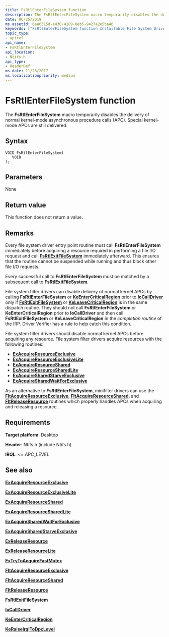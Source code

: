 ```yaml
---
title: FsRtlEnterFileSystem function
description: The FsRtlEnterFileSystem macro temporarily disables the delivery of normal kernel-mode asynchronous procedure calls (APC). Special kernel-mode APCs are still delivered.
date: 06/25/2019
ms.assetid: 6aa6315d-e430-4189-8eb5-9427a2e5ba46
keywords: ["FsRtlEnterFileSystem function Installable File System Drivers"]
topic_type:
- apiref
api_name:
- FsRtlEnterFileSystem
api_location:
- Ntifs.h
api_type:
- HeaderDef
ms.date: 11/28/2017
ms.localizationpriority: medium
---
```


# FsRtlEnterFileSystem function

The **FsRtlEnterFileSystem** macro temporarily disables the delivery of normal kernel-mode asynchronous procedure calls (APC). Special kernel-mode APCs are still delivered.

## Syntax

```ManagedCPlusPlus
VOID FsRtlEnterFileSystem(
   VOID
);
```

## Parameters

None

## Return value

This function does not return a value.

## Remarks

Every file system driver entry point routine must call **FsRtlEnterFileSystem** immediately before acquiring a resource required in performing a file I/O request and call [**FsRtlExitFileSystem**](fsrtlexitfilesystem.md) immediately afterward. This ensures that the routine cannot be suspended while running and thus block other file I/O requests.

Every successful call to **FsRtlEnterFileSystem** must be matched by a subsequent call to [**FsRtlExitFileSystem**](fsrtlexitfilesystem.md).

File system filter drivers can disable delivery of normal kernel APCs by calling **FsRtlEnterFileSystem** or [**KeEnterCriticalRegion**](https://docs.microsoft.com/windows-hardware/drivers/ddi/ntddk/nf-ntddk-keentercriticalregion) prior to [**IoCallDriver**](https://docs.microsoft.com/windows-hardware/drivers/ddi/wdm/nf-wdm-iocalldriver) only if [**FsRtlExitFileSystem**](https://docs.microsoft.com/windows-hardware/drivers/ifs/fsrtlexitfilesystem) or [**KeLeaveCriticalRegion**](https://docs.microsoft.com/windows-hardware/drivers/ddi/ntddk/nf-ntddk-keleavecriticalregion) is in the same dispatch routine. They should not call **FsRtlEnterFileSystem** or **KeEnterCriticalRegion** prior to **IoCallDriver** and then call **FsRtlExitFileSystem** or **KeLeaveCriticalRegion** in the *completion routine* of the IRP. Driver Verifier has a rule to help catch this condition.

File system filter drivers should disable normal kernel APCs before acquiring any resource. File system filter drivers acquire resources with the following routines:

* [**ExAcquireResourceExclusive**](https://docs.microsoft.com/windows-hardware/drivers/kernel/mmcreatemdl)
* [**ExAcquireResourceExclusiveLite**](https://msdn.microsoft.com/library/windows/hardware/ff544351)
* [**ExAcquireResourceShared**](https://docs.microsoft.com/windows-hardware/drivers/kernel/mmcreatemdl)
* [**ExAcquireResourceSharedLite**](https://msdn.microsoft.com/library/windows/hardware/ff544363)
* [**ExAcquireSharedStarveExclusive**](https://msdn.microsoft.com/library/windows/hardware/ff544367)
* [**ExAcquireSharedWaitForExclusive**](https://msdn.microsoft.com/library/windows/hardware/ff544370)

As an alternative to **FsRtlEnterFileSystem**, minifilter drivers can use the [**FltAcquireResourceExclusive**](fltacquireresourceexclusive.md), [**FltAcquireResourceShared**](fltacquireresourceshared.md), and [**FltReleaseResource**](fltreleaseresource.md) routines which properly handles APCs when acquiring and releasing a resource.

## Requirements

**Target platform**: Desktop

**Header**: Ntifs.h (include Ntifs.h)

**IRQL**: <= APC_LEVEL


## See also

[**ExAcquireResourceExclusive**](https://docs.microsoft.com/windows-hardware/drivers/kernel/mmcreatemdl)

[**ExAcquireResourceExclusiveLite**](https://msdn.microsoft.com/library/windows/hardware/ff544351)

[**ExAcquireResourceShared**](https://docs.microsoft.com/windows-hardware/drivers/kernel/mmcreatemdl)

[**ExAcquireResourceSharedLite**](https://msdn.microsoft.com/library/windows/hardware/ff544363)

[**ExAcquireSharedWaitForExclusive**](https://msdn.microsoft.com/library/windows/hardware/ff544370)

[**ExAcquireSharedStarveExclusive**](https://msdn.microsoft.com/library/windows/hardware/ff544367)

[**ExReleaseResource**](https://docs.microsoft.com/windows-hardware/drivers/kernel/mmcreatemdl)

[**ExReleaseResourceLite**](https://docs.microsoft.com/windows-hardware/drivers/ddi/wdm/nf-wdm-exreleaseresourcelite)

[**ExTryToAcquireFastMutex**](https://docs.microsoft.com/previous-versions/windows/hardware/drivers/ff545647(v=vs.85))

[**FltAcquireResourceExclusive**](fltacquireresourceexclusive.md)

[**FltAcquireResourceShared**](fltacquireresourceshared.md)

[**FltReleaseResource**](fltreleaseresource.md)

[**FsRtlExitFileSystem**](fsrtlexitfilesystem.md)

[**IoCallDriver**](https://docs.microsoft.com/windows-hardware/drivers/ddi/wdm/nf-wdm-iocalldriver)

[**KeEnterCriticalRegion**](https://docs.microsoft.com/windows-hardware/drivers/ddi/ntddk/nf-ntddk-keentercriticalregion)

[**KeRaiseIrqlToDpcLevel**](https://docs.microsoft.com/windows-hardware/drivers/ddi/wdm/nf-wdm-keraiseirqltodpclevel)

